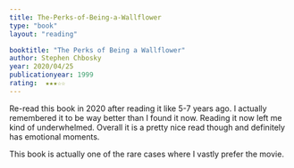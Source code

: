 ```yaml
---
title: The-Perks-of-Being-a-Wallflower
type: "book"
layout: "reading"

booktitle: "The Perks of Being a Wallflower"
author: Stephen Chbosky
year: 2020/04/25
publicationyear: 1999
rating:  ★★★☆☆
---
```


Re-read this book in 2020 after reading it like 5-7 years ago. I actually remembered it to be way better than I found it now. Reading it now left me kind of underwhelmed. Overall it is a pretty nice read though and definitely has emotional moments.

This book is actually one of the rare cases where I vastly prefer the movie.
